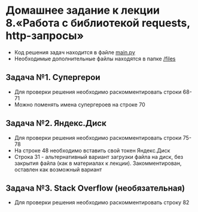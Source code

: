 # Домашнее задание к лекции 8.«Работа с библиотекой requests, http-запросы»
* Код решения задач находится в файле [main.py](https://github.com/khomiakovnn/9.http.requests/blob/main/main.py)
* Необходимые дополнительные файлы находятся в папке [/files](https://github.com/khomiakovnn/9.http.requests/blob/main/files/)
## Задача №1. Супергерои
* Для проверки решения необходимо раскомментировать строки 68-71
* Можно поменять имена супергероев на строке 70
## Задача №2. Яндекс.Диск
* Для проверки решения необходимо раскомментировать строки 75-78
* На строке 48 необходимо вставить свой токен Яндекс.Диск
* Строка 31 - альтернативный вариант загрузки файла на диск, без закрытия файла (как в материалах к лекции). Закомментирован, оставлен как возможный вариант
## Задача №3. Stack Overflow (необязательная)
* Для проверки решения необходимо раскомментировать строку 82
